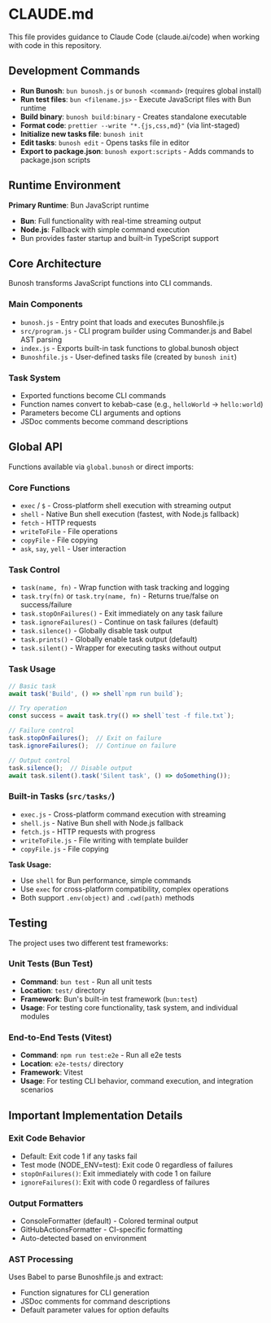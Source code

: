 # CLAUDE.md

This file provides guidance to Claude Code (claude.ai/code) when working with code in this repository.

## Development Commands

- **Run Bunosh**: `bun bunosh.js` or `bunosh <command>` (requires global install)
- **Run test files**: `bun <filename.js>` - Execute JavaScript files with Bun runtime
- **Build binary**: `bunosh build:binary` - Creates standalone executable
- **Format code**: `prettier --write "*.{js,css,md}"` (via lint-staged)
- **Initialize new tasks file**: `bunosh init`
- **Edit tasks**: `bunosh edit` - Opens tasks file in editor
- **Export to package.json**: `bunosh export:scripts` - Adds commands to package.json scripts

## Runtime Environment

**Primary Runtime**: Bun JavaScript runtime
- **Bun**: Full functionality with real-time streaming output
- **Node.js**: Fallback with simple command execution
- Bun provides faster startup and built-in TypeScript support

## Core Architecture

Bunosh transforms JavaScript functions into CLI commands.

### Main Components
- `bunosh.js` - Entry point that loads and executes Bunoshfile.js
- `src/program.js` - CLI program builder using Commander.js and Babel AST parsing
- `index.js` - Exports built-in task functions to global.bunosh object
- `Bunoshfile.js` - User-defined tasks file (created by `bunosh init`)

### Task System
- Exported functions become CLI commands
- Function names convert to kebab-case (e.g., `helloWorld` → `hello:world`)
- Parameters become CLI arguments and options
- JSDoc comments become command descriptions

## Global API

Functions available via `global.bunosh` or direct imports:

### Core Functions
- `exec` / `$` - Cross-platform shell execution with streaming output
- `shell` - Native Bun shell execution (fastest, with Node.js fallback)
- `fetch` - HTTP requests
- `writeToFile` - File operations
- `copyFile` - File copying
- `ask`, `say`, `yell` - User interaction

### Task Control
- `task(name, fn)` - Wrap function with task tracking and logging
- `task.try(fn)` or `task.try(name, fn)` - Returns true/false on success/failure
- `task.stopOnFailures()` - Exit immediately on any task failure
- `task.ignoreFailures()` - Continue on task failures (default)
- `task.silence()` - Globally disable task output
- `task.prints()` - Globally enable task output (default)
- `task.silent()` - Wrapper for executing tasks without output

### Task Usage
```javascript
// Basic task
await task('Build', () => shell`npm run build`);

// Try operation
const success = await task.try(() => shell`test -f file.txt`);

// Failure control
task.stopOnFailures();  // Exit on failure
task.ignoreFailures();  // Continue on failure

// Output control
task.silence();  // Disable output
await task.silent().task('Silent task', () => doSomething());
```

### Built-in Tasks (`src/tasks/`)
- `exec.js` - Cross-platform command execution with streaming
- `shell.js` - Native Bun shell with Node.js fallback
- `fetch.js` - HTTP requests with progress
- `writeToFile.js` - File writing with template builder
- `copyFile.js` - File copying

**Task Usage:**
- Use `shell` for Bun performance, simple commands
- Use `exec` for cross-platform compatibility, complex operations
- Both support `.env(object)` and `.cwd(path)` methods

## Testing

The project uses two different test frameworks:

### Unit Tests (Bun Test)
- **Command**: `bun test` - Run all unit tests
- **Location**: `test/` directory
- **Framework**: Bun's built-in test framework (`bun:test`)
- **Usage**: For testing core functionality, task system, and individual modules

### End-to-End Tests (Vitest)
- **Command**: `npm run test:e2e` - Run all e2e tests
- **Location**: `e2e-tests/` directory  
- **Framework**: Vitest
- **Usage**: For testing CLI behavior, command execution, and integration scenarios

## Important Implementation Details

### Exit Code Behavior
- Default: Exit code 1 if any tasks fail
- Test mode (NODE_ENV=test): Exit code 0 regardless of failures
- `stopOnFailures()`: Exit immediately with code 1 on failure
- `ignoreFailures()`: Exit with code 0 regardless of failures

### Output Formatters
- ConsoleFormatter (default) - Colored terminal output
- GitHubActionsFormatter - CI-specific formatting
- Auto-detected based on environment

### AST Processing
Uses Babel to parse Bunoshfile.js and extract:
- Function signatures for CLI generation
- JSDoc comments for command descriptions
- Default parameter values for option defaults